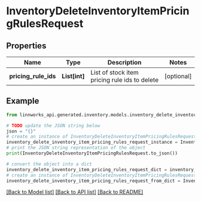 # InventoryDeleteInventoryItemPricingRulesRequest


## Properties

Name | Type | Description | Notes
------------ | ------------- | ------------- | -------------
**pricing_rule_ids** | **List[int]** | List of stock item pricing rule ids to delete | [optional] 

## Example

```python
from linnworks_api.generated.inventory.models.inventory_delete_inventory_item_pricing_rules_request import InventoryDeleteInventoryItemPricingRulesRequest

# TODO update the JSON string below
json = "{}"
# create an instance of InventoryDeleteInventoryItemPricingRulesRequest from a JSON string
inventory_delete_inventory_item_pricing_rules_request_instance = InventoryDeleteInventoryItemPricingRulesRequest.from_json(json)
# print the JSON string representation of the object
print(InventoryDeleteInventoryItemPricingRulesRequest.to_json())

# convert the object into a dict
inventory_delete_inventory_item_pricing_rules_request_dict = inventory_delete_inventory_item_pricing_rules_request_instance.to_dict()
# create an instance of InventoryDeleteInventoryItemPricingRulesRequest from a dict
inventory_delete_inventory_item_pricing_rules_request_from_dict = InventoryDeleteInventoryItemPricingRulesRequest.from_dict(inventory_delete_inventory_item_pricing_rules_request_dict)
```
[[Back to Model list]](../README.md#documentation-for-models) [[Back to API list]](../README.md#documentation-for-api-endpoints) [[Back to README]](../README.md)


